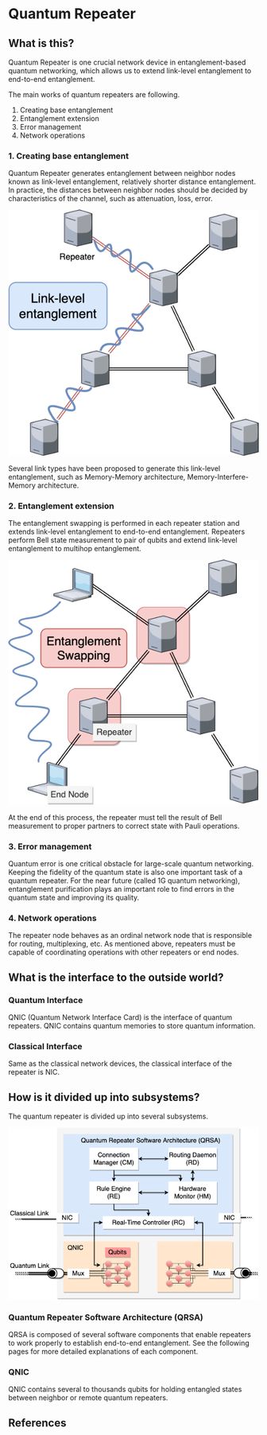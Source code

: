 # Quantum Repeater

## What is this?

Quantum Repeater is one crucial network device in entanglement-based quantum networking, which allows us to extend link-level entanglement to end-to-end entanglement. 

The main works of quantum repeaters are following.

1. Creating base entanglement
2. Entanglement extension
3. Error management
4. Network operations

### 1. Creating base entanglement

Quantum Repeater generates entanglement between neighbor nodes known as link-level entanglement, relatively shorter distance entanglement. In practice, the distances between neighbor nodes should be decided by characteristics of the channel, such as attenuation, loss, error. 

![Repeater.drawio (1).png](./img/Repeater.png)

Several link types have been proposed to generate this link-level entanglement, such as Memory-Memory architecture, Memory-Interfere-Memory architecture.  

### 2. Entanglement extension

The entanglement swapping is performed in each repeater station and extends link-level entanglement to end-to-end entanglement. Repeaters perform Bell state measurement to pair of qubits and extend link-level entanglement to multihop entanglement.

![EntanglementSwapping.drawio (2).png](./img/EntanglementSwapping.png)

At the end of this process, the repeater must tell the result of Bell measurement to proper partners to correct state with Pauli operations. 

### 3. Error management

Quantum error is one critical obstacle for large-scale quantum networking. Keeping the fidelity of the quantum state is also one important task of a quantum repeater. For the near future (called 1G quantum networking), entanglement purification plays an important role to find errors in the quantum state and improving its quality.

### 4. Network operations

The repeater node behaves as an ordinal network node that is responsible for routing, multiplexing, etc. As mentioned above, repeaters must be capable of coordinating operations with other repeaters or end nodes.

## What is the interface to the outside world?

### Quantum Interface

QNIC (Quantum Network Interface Card) is the interface of quantum repeaters. QNIC contains quantum memories to store quantum information. 

### Classical Interface

Same as the classical network devices, the classical interface of the repeater is NIC.  

## How is it divided up into subsystems?

The quantum repeater is divided up into several subsystems. 

 

![Repeater_Architecture.drawio.png](./img/Repeater_Architecture.png)

### Quantum Repeater Software Architecture (QRSA)

QRSA is composed of several software components that enable repeaters to work properly to establish end-to-end entanglement. See the following pages for more detailed explanations of each component. 

### QNIC
QNIC contains several to thousands qubits for holding entangled states between neighbor or remote quantum repeaters.

## References